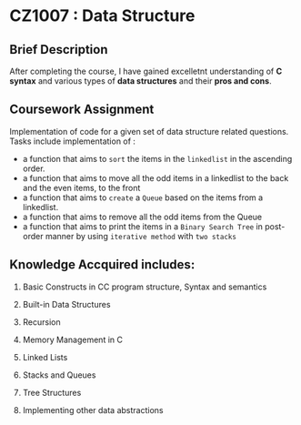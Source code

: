 # CZ1007 : Data Structure

## Brief Description
After completing the course, I have gained excelletnt understanding of **C syntax** and various types of **data structures** and their **pros and cons**.

## Coursework Assignment
Implementation of code for a given set of data structure related questions. Tasks include implementation of : 

- a function that aims to ``sort`` the items in the ``linkedlist`` in the ascending order.
- a function that aims to move all the odd items in a linkedlist to the back and the even items, to the front
- a function that aims to ``create`` a ``Queue`` based on the items from a linkedlist. 
- a function that aims to remove all the odd items from the Queue
- a function that aims to print the items in a ``Binary Search Tree`` in post-order manner by using ``iterative method`` with ``two stacks``

## Knowledge Accquired includes: 

1. Basic Constructs in CC program structure, Syntax and semantics

2. Built-in Data Structures

3. Recursion

3. Memory Management in C

4. Linked Lists

5. Stacks and Queues

6. Tree Structures

7. Implementing other data abstractions

